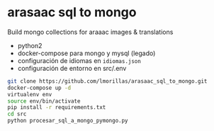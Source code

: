 # arasaac sql to mongo
Build mongo collections for araaac images &amp; translations 

* python2
* docker-compose para mongo y mysql (legado)
* configuración de idiomas en `idiomas.json`
* configuración de entorno en src/.env


```bash
git clone https://github.com/lmorillas/arasaac_sql_to_mongo.git
docker-compose up -d
virtualenv env
source env/bin/activate
pip install -r requirements.txt
cd src 
python procesar_sql_a_mongo_pymongo.py
```
